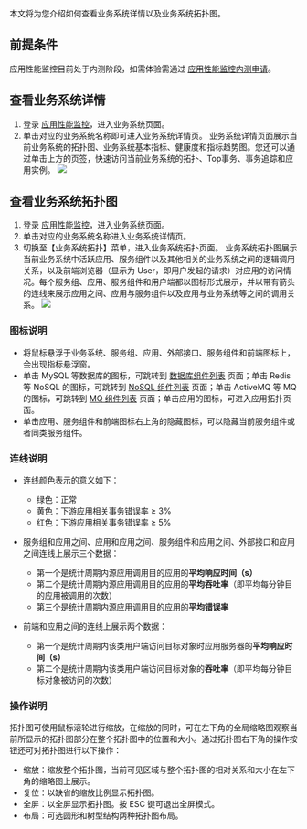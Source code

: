 本文将为您介绍如何查看业务系统详情以及业务系统拓扑图。


## 前提条件


应用性能监控目前处于内测阶段，如需体验需通过 [应用性能监控内测申请](https://cloud.tencent.com/apply/p/f5yvbf09mka)。


## 查看业务系统详情

1. 登录 [应用性能监控](https://console.cloud.tencent.com/tapm/business)，进入业务系统页面。
2. 单击对应的业务系统名称即可进入业务系统详情页。
业务系统详情页面展示当前业务系统的拓扑图、业务系统基本指标、健康度和指标趋势图。您还可以通过单击上方的页签，快速访问当前业务系统的拓扑、Top事务、事务追踪和应用实例。
![](https://main.qcloudimg.com/raw/98559c92c6b8d358dcbaf54b2a1544a0.png)

## 查看业务系统拓扑图

1. 登录 [应用性能监控](https://console.cloud.tencent.com/tapm/business)，进入业务系统页面。
2. 单击对应的业务系统名称进入业务系统详情页。
3. 切换至【业务系统拓扑】菜单，进入业务系统拓扑页面。
业务系统拓扑图展示当前业务系统中活跃应用、服务组件以及其他相关的业务系统之间的逻辑调用关系，以及前端浏览器（显示为 User，即用户发起的请求）对应用的访问情况。每个服务组、应用、服务组件和用户端都以图标形式展示，并以带有箭头的连线来展示应用之间、应用与服务组件以及应用与业务系统等之间的调用关系。
![](https://main.qcloudimg.com/raw/5bb85c18f09836675845d8ba4a6f3aea.png)

### 图标说明

- 将鼠标悬浮于业务系统、服务组、应用、外部接口、服务组件和前端图标上，会出现指标悬浮窗。
- 单击 MySQL 等数据库的图标，可跳转到 [数据库组件列表](https://cloud.tencent.com/document/product/1349/52264) 页面；单击 Redis 等 NoSQL 的图标，可跳转到 [NoSQL 组件列表](https://cloud.tencent.com/document/product/1349/52267) 页面；单击 ActiveMQ 等 MQ 的图标，可跳转到 [MQ 组件列表](https://cloud.tencent.com/document/product/1349/52266) 页面；单击应用的图标，可进入应用拓扑页面。
- 单击应用、服务组件和前端图标右上角的隐藏图标，可以隐藏当前服务组件或者同类服务组件。

### 连线说明

- 连线颜色表示的意义如下：
    - 绿色：正常
    - 黄色：下游应用相关事务错误率 ≥ 3%
    - 红色：下游应用相关事务错误率 ≥ 5% 
    
- 服务组和应用之间、应用和应用之间、服务组件和应用之间、外部接口和应用之间连线上展示三个数据：
	- 第一个是统计周期内源应用调用目的应用的**平均响应时间（s）**
	- 第二个是统计周期内源应用调用目的应用的**平均吞吐率**（即平均每分钟目的应用被调用的次数）
	- 第三个是统计周期内源应用调用目的应用的**平均错误率**

- 前端和应用之间的连线上展示两个数据：
	- 第一个是统计周期内该类用户端访问目标对象时应用服务器的**平均响应时间（s）**
	- 第二个是统计周期内该类用户端访问目标对象的**吞吐率**（即平均每分钟目标对象被访问的次数）


### 操作说明

拓扑图可使用鼠标滚轮进行缩放，在缩放的同时，可在左下角的全局缩略图观察当前所显示的拓扑图部分在整个拓扑图中的位置和大小。通过拓扑图右下角的操作按钮还可对拓扑图进行以下操作：

- 缩放：缩放整个拓扑图，当前可见区域与整个拓扑图的相对关系和大小在左下角的缩略图上展示。
- 复位：以缺省的缩放比例显示拓扑图。
- 全屏：以全屏显示拓扑图。按 ESC 键可退出全屏模式。
- 布局：可选圆形和树型结构两种拓扑图布局。

